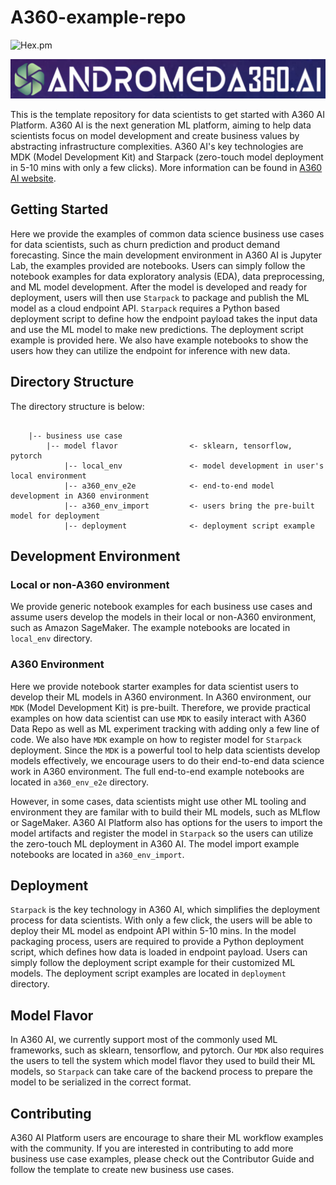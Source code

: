 # A360-example-repo

![Hex.pm](https://img.shields.io/hexpm/l/apa)

![image](a360_logo.png)

This is the template repository for data scientists to get started with A360 AI Platform. A360 AI is the next generation ML platform, aiming to help data scientists focus on model development and create business values by abstracting infrastructure complexities. A360 AI's key technologies are MDK (Model Development Kit) and Starpack (zero-touch model deployment in 5-10 mins with only a few clicks). More information can be found in [A360 AI website](https://andromeda360.ai/).

## Getting Started

Here we provide the examples of common data science business use cases for data scientists, such as churn prediction and product demand forecasting. Since the main development environment in A360 AI is Jupyter Lab, the examples provided are notebooks. Users can simply follow the notebook examples for data exploratory analysis (EDA), data preprocessing, and ML model development. After the model is developed and ready for deployment, users will then use `Starpack` to package and publish the ML model as a cloud endpoint API. `Starpack` requires a Python based deployment script to define how the endpoint payload takes the input data and use the ML model to make new predictions. The deployment script example is provided here. We also have example notebooks to show the users how they can utilize the endpoint for inference with new data. 

## Directory Structure

The directory structure is below:

```

	|-- business use case 			
		|-- model flavor				<- sklearn, tensorflow, pytorch
			|-- local_env				<- model development in user's local environment
			|-- a360_env_e2e			<- end-to-end model development in A360 environment
			|-- a360_env_import			<- users bring the pre-built model for deployment 
			|-- deployment				<- deployment script example

```

## Development Environment

### Local or non-A360 environment

We provide generic notebook examples for each business use cases and assume users develop the models in their local or non-A360 environment, such as Amazon SageMaker. The example notebooks are located in `local_env` directory. 

### A360 Environment

Here we provide notebook starter examples for data scientist users to develop their ML models in A360 environment. In A360 environment, our `MDK` (Model Development Kit) is pre-built. Therefore, we provide practical examples on how data scientist can use `MDK` to easily interact with A360 Data Repo as well as ML experiment tracking with adding only a few line of code. We also have `MDK` example on how to register model for `Starpack` deployment. Since the `MDK` is a powerful tool to help data scientists develop models effectively, we encourage users to do their end-to-end data science work in A360 environment. The full end-to-end example notebooks are located in `a360_env_e2e` directory.

However, in some cases, data scientists might use other ML tooling and environment they are familar with to build their ML models, such as MLflow or SageMaker. A360 AI Platform also has options for the users to import the model artifacts and register the model in `Starpack` so the users can utilize the zero-touch ML deployment in A360 AI. The model import example notebooks are located in `a360_env_import`.

## Deployment

`Starpack` is the key technology in A360 AI, which simplifies the deployment process for data scientists. With only a few click, the users will be able to deploy their ML model as endpoint API within 5-10 mins. In the model packaging process, users are required to provide a Python deployment script, which defines how data is loaded in endpoint payload. Users can simply follow the deployment script example for their customized ML models. The deployment script examples are located in `deployment` directory.

## Model Flavor

In A360 AI, we currently support most of the commonly used ML frameworks, such as sklearn, tensorflow, and pytorch. Our `MDK` also requires the users to tell the system which model flavor they used to build their ML models, so `Starpack` can take care of the backend process to prepare the model to be serialized in the correct format. 

## Contributing

A360 AI Platform users are encourage to share their ML workflow examples with the community. If you are interested in contributing to add more business use case examples, please check out the Contributor Guide and follow the template to create new business use cases.



